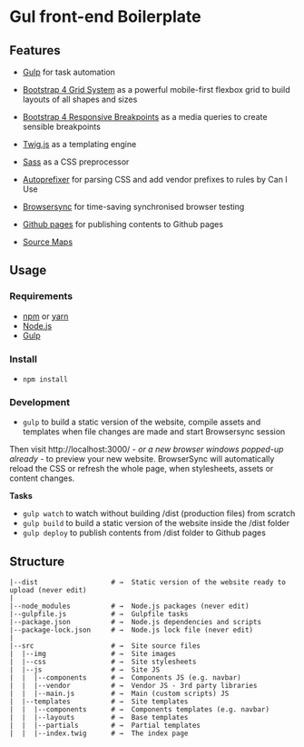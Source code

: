 # Gul front-end Boilerplate

## Features

- [Gulp](http://gulpjs.com/) for task automation

- [Bootstrap 4 Grid System](https://getbootstrap.com/docs/4.1/layout/grid/) as a powerful mobile-first flexbox grid to build layouts of all shapes and sizes

- [Bootstrap 4 Responsive Breakpoints](https://getbootstrap.com/docs/4.1/layout/overview/#responsive-breakpoints) as a media queries to create sensible breakpoints

- [Twig.js](https://github.com/twigjs/twig.js) as a templating engine

- [Sass](http://sass-lang.com/) as a CSS preprocessor

- [Autoprefixer](https://www.npmjs.org/package/gulp-autoprefixer) for parsing CSS and add vendor prefixes to rules by Can I Use

- [Browsersync](https://www.browsersync.io/) for time-saving synchronised browser testing

- [Github pages](https://www.npmjs.com/package/gulp-gh-pages) for publishing contents to Github pages

- [Source Maps](https://www.npmjs.com/package/gulp-sourcemaps)

## Usage

### Requirements

- [npm](https://www.npmjs.com/get-npm) or [yarn](https://yarnpkg.com/lang/en/)
- [Node.js](https://nodejs.org/en/download/)
- [Gulp](http://gulpjs.com/)

### Install

- `npm install`

### Development

- `gulp` to build a static version of the website, compile assets and templates when file changes are made and start Browsersync session

Then visit http://localhost:3000/ _- or a new browser windows popped-up already -_ to preview your new website. BrowserSync will automatically reload the CSS or refresh the whole page, when stylesheets, assets or content changes.

**Tasks**

- `gulp watch` to watch without building /dist (production files) from scratch
- `gulp build` to build a static version of the website inside the /dist folder
- `gulp deploy` to publish contents from /dist folder to Github pages

## Structure

```
|--dist                  # →  Static version of the website ready to upload (never edit)
|
|--node_modules          # →  Node.js packages (never edit)
|--gulpfile.js           # →  Gulpfile tasks
|--package.json          # →  Node.js dependencies and scripts
|--package-lock.json     # →  Node.js lock file (never edit)
|
|--src                   # →  Site source files
|  |--img                # →  Site images
|  |--css                # →  Site stylesheets
|  |--js                 # →  Site JS
|  |  |--components      # →  Components JS (e.g. navbar)
|  |  |--vendor          # →  Vendor JS - 3rd party libraries
|  |  |--main.js         # →  Main (custom scripts) JS
|  |--templates          # →  Site templates
|  |  |--components      # →  Components templates (e.g. navbar)
|  |  |--layouts         # →  Base templates
|  |  |--partials        # →  Partial templates
|  |  |--index.twig      # →  The index page
```
